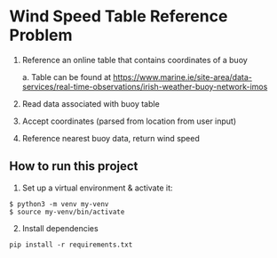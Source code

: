 # Wind Speed Table Reference Problem

1. Reference an online table that contains coordinates of a buoy 
  
    a. Table can be found at https://www.marine.ie/site-area/data-services/real-time-observations/irish-weather-buoy-network-imos
  
2. Read data associated with buoy table
3. Accept coordinates (parsed from location from user input)
4. Reference nearest buoy data, return wind speed

## How to run this project

1. Set up a virtual environment & activate it:
```commandline
$ python3 -m venv my-venv
$ source my-venv/bin/activate
```
2. Install dependencies
```commandline
pip install -r requirements.txt
```